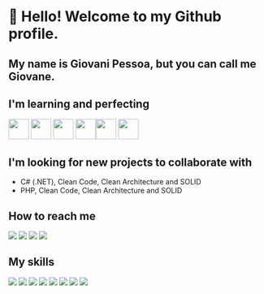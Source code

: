# 👋 Hello! Welcome to my Github profile.
## My name is Giovani Pessoa, but you can call me Giovane.

## I'm learning and perfecting

<img width="40" src="https://cdn.jsdelivr.net/gh/devicons/devicon@latest/icons/dot-net/dot-net-original.svg" /> <img width="40" src="https://cdn.jsdelivr.net/gh/devicons/devicon/icons/csharp/csharp-original.svg" /> <img width="40" src="https://cdn.jsdelivr.net/gh/devicons/devicon/icons/php/php-original.svg" /> <img width="40" src="https://cdn.jsdelivr.net/gh/devicons/devicon@latest/icons/javascript/javascript-original.svg" /><img width="40" src="https://cdn.jsdelivr.net/gh/devicons/devicon/icons/azure/azure-original.svg" /> <img width="40" src="https://cdn.jsdelivr.net/gh/devicons/devicon@latest/icons/amazonwebservices/amazonwebservices-original-wordmark.svg" />
        
## I'm looking for new projects to collaborate with

- C# (.NET), Clean Code, Clean Architecture and SOLID
- PHP, Clean Code, Clean Architecture and SOLID

## How to reach me

<div>
<a href = "mailto:giovanepessoa.gp@gmail.com"><img src="https://img.shields.io/badge/Gmail-D14836?style=for-the-badge&logo=gmail&logoColor=white" target="_blank"></a>
<a href = "mailto:giovanepessoa@live.com"><img src="https://img.shields.io/badge/Microsoft_Outlook-0078D4?style=for-the-badge&logo=microsoft-outlook&logoColor=white" target="_blank"></a>
<a href="https://www.linkedin.com/in/giovanepessoa" target="_blank"><img src="https://img.shields.io/badge/-LinkedIn-%230077B5?style=for-the-badge&logo=linkedin&logoColor=white" target="_blank"></a>
<a href="https://wa.me/5511950658489?text=Ol%C3%A1%2C+Giovane+Pessoa." target="_blank"><img src="https://img.shields.io/badge/WhatsApp-25D366?style=for-the-badge&logo=whatsapp&logoColor=white" target="_blank"></a>   
</div>

## My skills

<div>
<img src="https://img.shields.io/badge/C%23-239120?style=for-the-badge&logo=c-sharp&logoColor=white" target="_blank">
<img src="https://img.shields.io/badge/PHP-777BB4?style=for-the-badge&logo=php&logoColor=white" target="_blank">
<img src="https://img.shields.io/badge/JavaScript-F7DF1E?style=for-the-badge&logo=javascript&logoColor=black" target="_blank">
<img src="https://img.shields.io/badge/MySQL-00000F?style=for-the-badge&logo=mysql&logoColor=white" target="_blank">
<img src="https://img.shields.io/badge/Microsoft_SQL_Server-CC2927?style=for-the-badge&logo=microsoft-sql-server&logoColor=white" target="_blank">
<img src="https://img.shields.io/badge/Microsoft_Azure-0089D6?style=for-the-badge&logo=microsoft-azure&logoColor=white" target="_blank">
<img src="https://img.shields.io/badge/Amazon_AWS-232F3E?style=for-the-badge&logo=amazon-aws&logoColor=white" target="_blank">
<img src="https://img.shields.io/badge/Git-E34F26?style=for-the-badge&logo=git&logoColor=white" target="_blank">
</div>
